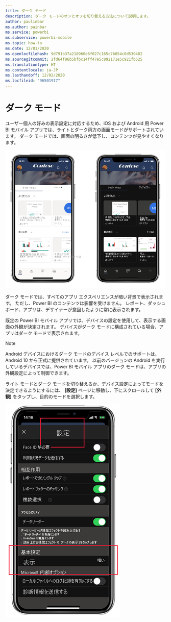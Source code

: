 ```yaml
---
title: ダーク モード
description: ダーク モードのオンとオフを切り替える方法について説明します。
author: paulinbar
ms.author: painbar
ms.service: powerbi
ms.subservice: powerbi-mobile
ms.topic: how-to
ms.date: 12/01/2020
ms.openlocfilehash: 9d791b37a218960e6f027c165c7b854c0d530482
ms.sourcegitcommit: 2fd64f96b5bfbc14ff47e5c892171e5c921fb525
ms.translationtype: HT
ms.contentlocale: ja-JP
ms.lasthandoff: 12/02/2020
ms.locfileid: "96501917"
---
```

# <a name="dark-mode"></a>ダーク モード

ユーザー個人の好みの表示設定に対応するため、iOS および Android 用 Power BI モバイル アプリでは、ライトとダーク両方の画面モードがサポートされています。 ダーク モードでは、画面の明るさが低下し、コンテンツが見やすくなります。

![ダーク モードとライト モード](media/mobile-apps-dark-mode/powerbi-mobile-darkmode-lightmode.png)

 ダーク モードでは、すべてのアプリ エクスペリエンスが暗い背景で表示されます。 ただし、Power BI のコンテンツは影響を受けません。 レポート、ダッシュボード、アプリは、デザイナーが意図したように常に表示されます。
 
 既定の Power BI モバイル アプリでは、デバイスの設定を使用して、表示する画面の外観が決定されます。 デバイスがダーク モードに構成されている場合、アプリはダーク モードで表示されます。

>[!NOTE]
>Android デバイスにおけるダーク モードのデバイス レベルでのサポートは、Android 10 から正式に提供されています。 以前のバージョンの Android を実行しているデバイスでは、Power BI モバイル アプリのダーク モードは、アプリの外観設定によって制御できます。

ライト モードとダーク モードを切り替えるか、デバイス設定によってモードを決定できるようにするには、 **[設定]** ページに移動し、下にスクロールして **[外観]** をタップし、目的のモードを選択します。

![外観の設定](media/mobile-apps-dark-mode/powerbi-mobile-appearance-settings.png)